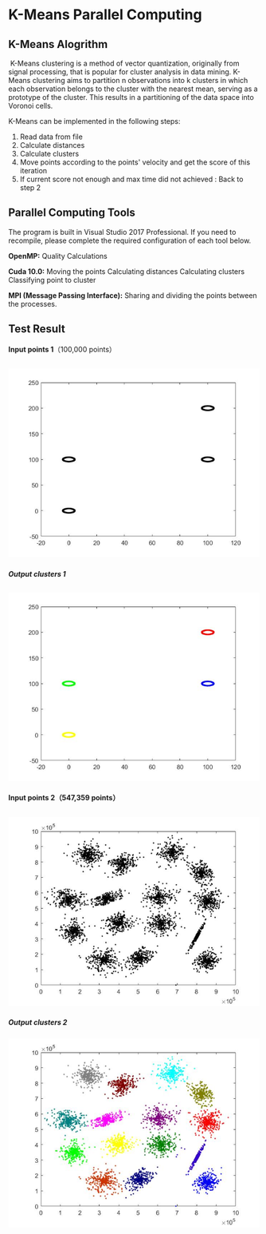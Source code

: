 # K-Means Parallel Computing

## K-Means Alogrithm
​    K-Means clustering is a method of vector quantization, originally from signal processing, that is popular for cluster analysis in data mining. K-Means clustering aims to partition n observations into k clusters in which each observation belongs to the cluster with the nearest mean, serving as a prototype of the cluster. This results in a partitioning of the data space into Voronoi cells.



K-Means can be implemented in the following steps:

1. Read data from file
2. Calculate distances 
3. Calculate clusters
4. Move points according to the points' velocity and get the score of this iteration
5. If current score not enough and max time did not achieved : Back to step 2

## Parallel Computing Tools
The program is built in Visual Studio 2017 Professional. If you need to recompile, please complete the required configuration of each tool below.

**OpenMP:**
Quality Calculations

**Cuda 10.0:**
Moving the points Calculating distances Calculating clusters Classifying point to cluster

**MPI (Message Passing Interface):**
Sharing and dividing the points between the processes.

## Test Result
**Input points 1**（100,000 points）

## ![input](https://github.com/NonoHh/MyKMeans/blob/master/test%20result/input.jpg)

##### **Output clusters 1**

## ![result](https://github.com/NonoHh/MyKMeans/blob/master/test%20result/result.jpg)

**Input points 2（547,359 points）**

## ![input2](https://github.com/NonoHh/MyKMeans/blob/master/test%20result/input2.jpg)

##### **Output clusters 2**

###### ![result2](https://github.com/NonoHh/MyKMeans/blob/master/test%20result/result2.jpg)
